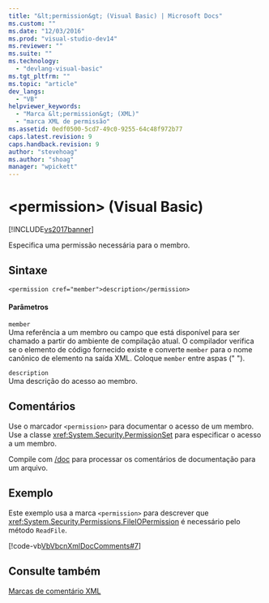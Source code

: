 ```yaml
---
title: "&lt;permission&gt; (Visual Basic) | Microsoft Docs"
ms.custom: ""
ms.date: "12/03/2016"
ms.prod: "visual-studio-dev14"
ms.reviewer: ""
ms.suite: ""
ms.technology: 
  - "devlang-visual-basic"
ms.tgt_pltfrm: ""
ms.topic: "article"
dev_langs: 
  - "VB"
helpviewer_keywords: 
  - "Marca &lt;permission&gt; (XML)"
  - "marca XML de permissão"
ms.assetid: 0edf0500-5cd7-49c0-9255-64c48f972b77
caps.latest.revision: 9
caps.handback.revision: 9
author: "stevehoag"
ms.author: "shoag"
manager: "wpickett"
---
```

# &lt;permission&gt; (Visual Basic)
[!INCLUDE[vs2017banner](../../../csharp/includes/vs2017banner.md)]

Especifica uma permissão necessária para o membro.  
  
## Sintaxe  
  
```  
<permission cref="member">description</permission>  
```  
  
#### Parâmetros  
 `member`  
 Uma referência a um membro ou campo que está disponível para ser chamado a partir do ambiente de compilação atual.  O compilador verifica se o elemento de código fornecido existe e converte `member` para o nome canônico de elemento na saída XML.  Coloque `member` entre aspas \(" "\).  
  
 `description`  
 Uma descrição do acesso ao membro.  
  
## Comentários  
 Use o marcador `<permission>` para documentar o acesso de um membro.  Use a classe <xref:System.Security.PermissionSet> para especificar o acesso a um membro.  
  
 Compile com [\/doc](../../../visual-basic/reference/command-line-compiler/doc.md) para processar os comentários de documentação para um arquivo.  
  
## Exemplo  
 Este exemplo usa a marca `<permission>` para descrever que <xref:System.Security.Permissions.FileIOPermission> é necessário pelo método `ReadFile`.  
  
 [!code-vb[VbVbcnXmlDocComments#7](../../../visual-basic/language-reference/xmldoc/codesnippet/VisualBasic/permission_1.vb)]  
  
## Consulte também  
 [Marcas de comentário XML](../../../visual-basic/language-reference/xmldoc/recommended-xml-tags-for-documentation-comments.md)